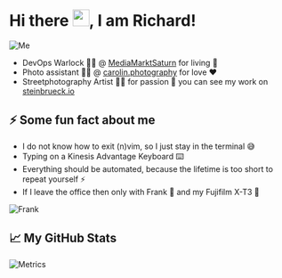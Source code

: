 # Hi there <img src="https://raw.githubusercontent.com/MartinHeinz/MartinHeinz/master/wave.gif" width="30px">, I am Richard!

![Me](https://i.imgur.com/mh8RBjJl.jpg)

- DevOps Warlock 👨‍💻 @ [MediaMarktSaturn](https://mediamarktsaturn.com) for living 🏣
- Photo assistant 👨‍💼️ @ [carolin.photography](https://carolin.photography) for love ❤️
- Streetphotography Artist 👨‍🎨️ for passion 🙌 you can see my work on [steinbrueck.io](https://steinbrueck.io)

## ⚡ Some fun fact about me

- I do not know how to exit (n)vim, so I just stay in the terminal 😅
- Typing on a Kinesis Advantage Keyboard ⌨️
- Everything should be automated, because the lifetime is too short to repeat yourself ⚡️
- If I leave the office then only with Frank 🐶 and my Fujifilm X-T3 📸

![Frank](https://imgur.com/p0y43G8.jpg)

## &#x1f4c8; My GitHub Stats

![Metrics](https://github.com/my-github-user/my-github-user/blob/main/github-metrics.svg)
